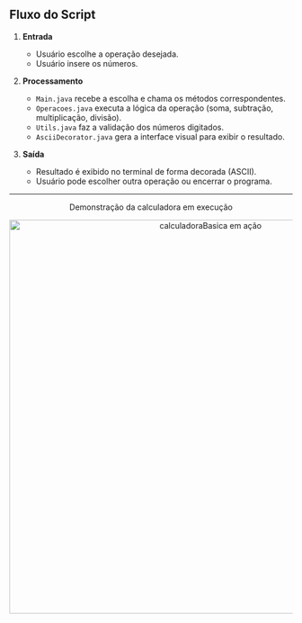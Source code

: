 ## Fluxo do Script

1. **Entrada**
    - Usuário escolhe a operação desejada.
    - Usuário insere os números.

2. **Processamento**
    - `Main.java` recebe a escolha e chama os métodos correspondentes.
    - `Operacoes.java` executa a lógica da operação (soma, subtração, multiplicação, divisão).
    - `Utils.java` faz a validação dos números digitados.
    - `AsciiDecorator.java` gera a interface visual para exibir o resultado.

3. **Saída**
    - Resultado é exibido no terminal de forma decorada (ASCII).
    - Usuário pode escolher outra operação ou encerrar o programa.

---

<p align="center">
  Demonstração da calculadora em execução
</p>

<p align="center">
  <img src="https://github.com/user-attachments/assets/92016f67-ad71-473e-b7c8-d3df5eb7ace3" alt="calculadoraBasica em ação" width="700"/>
</p>
